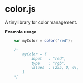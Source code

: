 # color.js

A tiny library for color management.

**Example usage**

```javascript
    var myColor = color("red");
	
	/*	
		myColor = {
			input	: "red",
			type	: "rgb",
			values	: [255, 0, 0],
		}
	*/
```